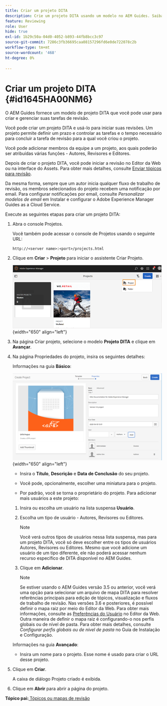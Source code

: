 ```yaml
---
title: Criar um projeto DITA
description: Crie um projeto DITA usando um modelo no AEM Guides. Saiba como usar um projeto DITA para iniciar as revisões.
feature: Reviewing
role: User
hide: true
exl-id: 1b29c50a-04d0-4052-b893-44fb8bcc3c97
source-git-commit: 7286c3fb36695caa08157296fd6e0de722078c2b
workflow-type: tm+mt
source-wordcount: '468'
ht-degree: 0%

---
```


# Criar um projeto DITA {#id1645HA00NM6}

O AEM Guides fornece um modelo de projeto DITA que você pode usar para criar e gerenciar suas tarefas de revisão.

Você pode criar um projeto DITA e usá-lo para iniciar suas revisões. Um projeto permite definir um prazo e controlar as tarefas e o tempo necessário para concluir a tarefa de revisão para a qual você criou o projeto.

Você pode adicionar membros da equipe a um projeto, aos quais poderão ser atribuídas várias funções - Autores, Revisores e Editores.

Depois de criar o projeto DITA, você pode iniciar a revisão no Editor da Web ou na interface do Assets. Para obter mais detalhes, consulte [Enviar tópicos para revisão](review-send-topics-for-review.md#).

Da mesma forma, sempre que um autor inicia qualquer fluxo de trabalho de revisão, os membros selecionados do projeto recebem uma notificação por email. Para configurar notificações por email, consulte *Personalizar modelos de email* em Instalar e configurar o Adobe Experience Manager Guides as a Cloud Service.

Execute as seguintes etapas para criar um projeto DITA:

1. Abra o console Projetos.

   Você também pode acessar o console de Projetos usando o seguinte URL:

   ```http
   http://<server name>:<port>/projects.html
   ```

1. Clique em **Criar** \> **Projeto** para iniciar o assistente Criar Projeto.

   ![](images/project-console-63.png){width="650" align="left"}

1. Na página Criar projeto, selecione o modelo **Projeto DITA** e clique em **Avançar**.

1. Na página Propriedades do projeto, insira os seguintes detalhes:

   Informações na guia **Básico**:

   ![](images/create-project.png){width="650" align="left"}

   - Insira o **Título**, **Descrição** e **Data de Conclusão** do seu projeto.

   - Você pode, opcionalmente, escolher uma miniatura para o projeto.

   - Por padrão, você se torna o proprietário do projeto. Para adicionar mais usuários a este projeto:

   1. Insira ou escolha um usuário na lista suspensa **Usuário**.

   1. Escolha um tipo de usuário - Autores, Revisores ou Editores.

      >[!NOTE]
      >
      >Você verá outros tipos de usuários nessa lista suspensa, mas para um projeto DITA, você só deve escolher entre os tipos de usuários Autores, Revisores ou Editores. Mesmo que você adicione um usuário de um tipo diferente, ele não poderá acessar nenhum recurso específico de DITA disponível no AEM Guides.

   1. Clique em **Adicionar**.

      >[!NOTE]
      >
      >Se estiver usando o AEM Guides versão 3.5 ou anterior, você verá uma opção para selecionar um arquivo de mapa DITA para resolver referências principais para edição de tópicos, visualização e fluxos de trabalho de revisão. Nas versões 3.6 e posteriores, é possível definir o mapa raiz por meio do Editor da Web. Para obter mais informações, consulte as [Preferências do Usuário](web-editor-features.md#id2087G0P40SB) no Editor da Web. Outra maneira de definir o mapa raiz é configurando-o nos perfis globais ou de nível de pasta. Para obter mais detalhes, consulte *Configurar perfis globais ou de nível de pasta* no Guia de Instalação e Configuração.

   Informações na guia **Avançado**:

   - Insira um nome para o projeto. Esse nome é usado para criar o URL desse projeto.

1. Clique em **Criar**.

   A caixa de diálogo Projeto criado é exibida.

1. Clique em **Abrir** para abrir a página do projeto.


**Tópico pai:**[ Tópicos ou mapas de revisão](review.md)
